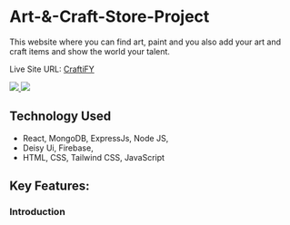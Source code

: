 # Art-&-Craft-Store-Project

This website where you can find art, paint and you also add your art and craft items and show the world your talent.

Live Site URL: [CraftiFY](https://craftify-art-store.web.app/)

<a href="https://craftify-art-store.web.app">
  <img src="https://github.com/programming-hero-web-course-4/B9A10-client-side-joysaha023/blob/main/demo-1.png" />
</a>

<a href="https://craftify-art-store.web.app">
  <img src="https://github.com/programming-hero-web-course-4/B9A10-client-side-joysaha023/blob/main/demo-2.png" />
</a>


## Technology Used

 - React, MongoDB, ExpressJs, Node JS,
 - Deisy Ui, Firebase, 
 - HTML, CSS, Tailwind CSS, JavaScript


## Key Features:
### Introduction